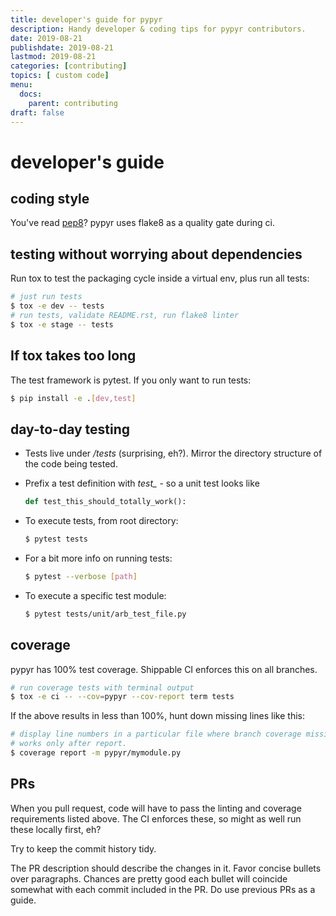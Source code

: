 ```yaml
---
title: developer's guide for pypyr
description: Handy developer & coding tips for pypyr contributors.
date: 2019-08-21
publishdate: 2019-08-21
lastmod: 2019-08-21
categories: [contributing]
topics: [ custom code]
menu:
  docs:
    parent: contributing
draft: false
---
```

# developer's guide
## coding style
You've read [pep8](https://www.python.org/dev/peps/pep-0008/)? pypyr
uses flake8 as a quality gate during ci.

## testing without worrying about dependencies
Run tox to test the packaging cycle inside a virtual env, plus run all
tests:

```bash
# just run tests
$ tox -e dev -- tests
# run tests, validate README.rst, run flake8 linter
$ tox -e stage -- tests
```

## If tox takes too long
The test framework is pytest. If you only want to run tests:

```bash
$ pip install -e .[dev,test]
```

## day-to-day testing
-   Tests live under */tests* (surprising, eh?). Mirror the directory
    structure of the code being tested.

-   Prefix a test definition with *test\_* - so a unit test looks like

    ```python
    def test_this_should_totally_work():
    ```

-   To execute tests, from root directory:

    ```bash
    $ pytest tests
    ```

-   For a bit more info on running tests:

    ```bash
    $ pytest --verbose [path]
    ```

-   To execute a specific test module:

    ```bash
    $ pytest tests/unit/arb_test_file.py
    ```

## coverage
pypyr has 100% test coverage. Shippable CI enforces this on all
branches.

```bash
# run coverage tests with terminal output
$ tox -e ci -- --cov=pypyr --cov-report term tests
```

If the above results in less than 100%, hunt down missing lines like
this:

```bash
# display line numbers in a particular file where branch coverage missing.
# works only after report.
$ coverage report -m pypyr/mymodule.py
```

## PRs
When you pull request, code will have to pass the linting and coverage
requirements listed above. The CI enforces these, so might as well run
these locally first, eh?

Try to keep the commit history tidy.

The PR description should describe the changes in it. Favor concise
bullets over paragraphs. Chances are pretty good each bullet will
coincide somewhat with each commit included in the PR. Do use previous
PRs as a guide.
